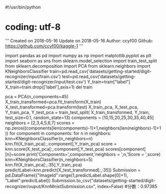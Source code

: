 #!/usr/bin/python
# coding: utf-8
'''
Created on 2018-05-16
Update  on 2018-05-16
Author: ccyf00
Github: https://github.com/ccyf00/kaggle-1
'''


import pandas as pd
import numpy as np
import matplotlib.pyplot as plt
import seaborn as sns
from sklearn.model_selection import train_test_split
from sklearn.decomposition import PCA
from sklearn.neighbors import KNeighborsClassifier
train=pd.read_csv('datasets/getting-started/digit-recognizer/input/train.csv')
test=pd.read_csv('datasets/getting-started/digit-recognizer/input/test.csv')
Y_train=train["label"]
X_train=train.drop(['label'],axis=1)
del train


pca = PCA(n_components=45)
X_train_transformed=pca.fit_transform(X_train)
X_test_transformed=pca.transform(test)
X_train_pca, X_test_pca, Y_train_pca, Y_test_pca = train_test_split(
    X_train_transformed, Y_train, test_size=0.1, random_state=13)
components = [10,15,20,25,30,35,40,45]
neighbors = [2,3,4,5,6,7]
scores = np.zeros((components[len(components)-1]+1,neighbors[len(neighbors)-1]+1))
for component in components:
    for n in neighbors:
        knn=KNeighborsClassifier(n_neighbors=n)
        knn.fit(X_train_pca[:,:component],Y_train_pca)
        score = knn.score(X_test_pca[:,:component],Y_test_pca)
        scores[component][n]=score
        print('Components=',component,'neighbors = ',n,'Score = ',score)
knn=KNeighborsClassifier(n_neighbors=5)
knn.fit(X_train_pca[:,:35],Y_train_pca)
predictLabel=knn.predict(X_test_transformed[:,:35])
Submission = pd.DataFrame({"ImageId":range(1,predictLabel.shape[0]+1),
                           "Label":predictLabel})
Submission.to_csv("datasets/getting-started/digit-recognizer/ouput/KnnMnistSubmission.csv", index=False)
#分数：0.97385
